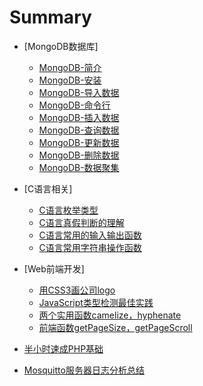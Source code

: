 # Summary

* [MongoDB数据库]
	* [MongoDB-简介](./blog/mongodb/introduction.md)
	* [MongoDB-安装](./blog/mongodb/install.md)
	* [MongoDB-导入数据](./blog/mongodb/import.md)
	* [MongoDB-命令行](./blog/mongodb/shell.md)
	* [MongoDB-插入数据](./blog/mongodb/insert.md)
	* [MongoDB-查询数据](./blog/mongodb/query.md)
	* [MongoDB-更新数据](./blog/mongodb/update.md)
	* [MongoDB-删除数据](./blog/mongodb/remove.md)
	* [MongoDB-数据聚集](./blog/mongodb/aggregation.md)

* [C语言相关]
	* [C语言枚举类型](./blog/clang/20150610-enum.md)
	* [C语言真假判断的理解](./blog/clang/20150608-true-false.md)
	* [C语言常用的输入输出函数](./blog/clang/20150604-input-ouput.md)
	* [C语言常用字符串操作函数](./blog/clang/20150607-string-fuc.md)

* [Web前端开发]
	* [用CSS3画公司logo](./blog/webfront/20150606-css3-draw-logo.md)
	* [JavaScript类型检测最佳实践](./blog/webfront/20150603-type-check.md)
	* [两个实用函数camelize，hyphenate](./blog/webfront/20150602-hyphenate.md)
	* [前端函数getPageSize，getPageScroll](./blog/webfront/20150601-getpagesize.md)

* [半小时速成PHP基础](./blog/20150605-php-tutor.md)
* [Mosquitto服务器日志分析总结](./blog/20150611-mosquitto-log.md)